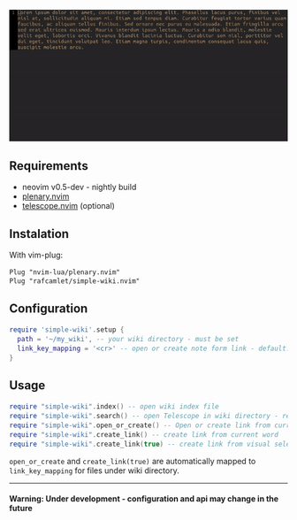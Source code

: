 ![simple wiki example](/gifs/example.gif)

## Requirements

- neovim v0.5-dev - nightly build
- [plenary.nvim](https://github.com/nvim-lua/plenary.nvim)
- [telescope.nvim](https://github.com/nvim-telescope/telescope.nvim) (optional)


## Instalation

With vim-plug:

```
Plug "nvim-lua/plenary.nvim"
Plug "rafcamlet/simple-wiki.nvim"
```

## Configuration

```lua
require 'simple-wiki'.setup {
  path = '~/my_wiki', -- your wiki directory - must be set
  link_key_mapping = '<cr>' -- open or create note form link - default: <cr>
}
```

## Usage

```lua
require "simple-wiki".index() -- open wiki index file
require "simple-wiki".search() -- open Telescope in wiki directory - requires telescope.nvim
require "simple-wiki".open_or_create() -- Open or create link from current word
require "simple-wiki".create_link() -- create link from current word
require "simple-wiki".create_link(true) -- create link from visual selection
```

`open_or_create` and `create_link(true)` are automatically mapped to `link_key_mapping` for files under wiki directory.

-----

#### Warning: Under development - configuration and api may change in the future
